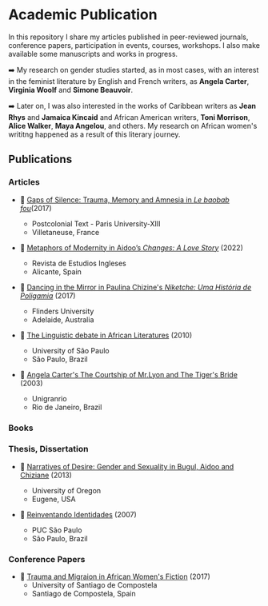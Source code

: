 # Academic Publication

In this repository I share my articles published in peer-reviewed journals, 
conference papers, participation in events, courses, workshops. I also make available some manuscripts and works in progress. 


:arrow_right: My research on gender studies started, as in most cases, with an interest in the feminist literature by English and French writers, as **Angela Carter**, **Virginia Woolf** and **Simone Beauvoir**.

:arrow_right: Later on, I was also interested in the works of Caribbean writers as **Jean Rhys** and **Jamaica Kincaid** and African American writers, **Toni Morrison**, **Alice Walker**, **Maya Angelou**, and others. My research on 
African women's writitng happened as a result of this literary journey. 



## Publications
### Articles
- 	:newspaper: [Gaps of Silence: Trauma, Memory and Amnesia in *Le baobab fou*](https://www.postcolonial.org/index.php/pct/article/viewFile/2165/2086)(2017)
	- Postcolonial Text - Paris University-XIII
	- Villetaneuse, France 
								
- 	:newspaper: [Metaphors of Modernity in Aidoo’s *Changes: A Love Story*](https://rua.ua.es/dspace/bitstream/10045/121345/1/RAEI_2022_36_07.pdf) (2022)
	- Revista de Estudios Ingleses
	- Alicante, Spain
								
								
- 	:newspaper: [Dancing in the Mirror in Paulina Chizine's *Niketche: Uma História de Poligamia*](https://fhrc.flinders.edu.au/transnational/vol9_issue2.html) (2017)
	 - Flinders University 
	 - Adelaide, Australia
	 
 - 	:newspaper: [The Linguistic debate in African Literatures](https://www.revistas.usp.br/africa/article/view/96114/95337) (2010)
        
	- University of São Paulo
	- São Paulo, Brazil
        


- 	:newspaper: [Angela Carter's The Courtship of Mr.Lyon and The Tiger's Bride](http://publicacoes.unigranrio.edu.br/index.php/reihm/article/view/454/445) (2003)

	- Unigranrio
	- Rio de Janeiro, Brazil
	  

### Books

### Thesis, Dissertation

- :newspaper: [Narratives of Desire: Gender and Sexuality in Bugul, Aidoo and Chiziane](https://scholarsbank.uoregon.edu/xmlui/handle/1794/13342) (2013)
	- University of Oregon
	- Eugene, USA
	    
- :newspaper: [Reinventando Identidades](https://sapientia.pucsp.br/handle/handle/13034?mode=full) (2007)
	- PUC São Paulo
	- São Paulo, Brazil         

### Conference Papers

  - :newspaper: [Trauma and Migraion in African Women's Fiction](https://discursoeidentidade.com/wp-content/uploads/2015/11/BOOK-OF-ABSTRACTS_30_May.pdf) (2017)
 	- University of Santiago de Compostela
	- Santiago de Compostela, Spain	


